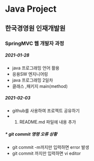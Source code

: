 # Java Project
## 한국경영원 인재개발원 
### SpringMVC 웹 개발자 과정

##### 2021-01-28

* java 프로그래밍 언어 활용 
* 응용SW 엔지니어링
* java 프로그래밍 2일차 
* 클래스 ,패키지 main(method)

##### 2021-02-03
* github를 사용하여 프로젝트 공유하기
* 1. README.md 파일에 내용 추가

##### *   git commit 명령 오류 상황
* git commit -m까지만 입력하면 error 발생
* git commit 까지만 입력하면 vi editor